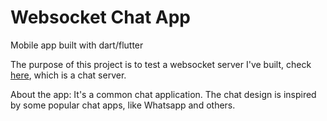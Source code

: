# Websocket Chat App

Mobile app built with dart/flutter

The purpose of this project is to test a websocket server I've built, check [here](https://github.com/henriqueoz/websocket-chat-server), which is a chat server.

About the app: It's a common chat application. The chat design is inspired by some popular chat apps, like Whatsapp and others.
